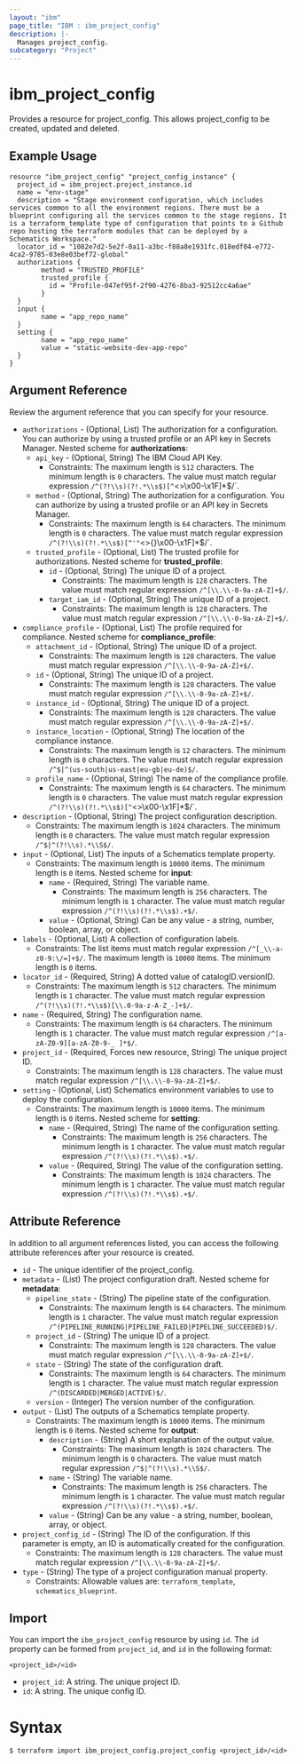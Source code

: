 ```yaml
---
layout: "ibm"
page_title: "IBM : ibm_project_config"
description: |-
  Manages project_config.
subcategory: "Project"
---
```


# ibm_project_config

Provides a resource for project_config. This allows project_config to be created, updated and deleted.

## Example Usage

```hcl
resource "ibm_project_config" "project_config_instance" {
  project_id = ibm_project.project_instance.id
  name = "env-stage"
  description = "Stage environment configuration, which includes services common to all the environment regions. There must be a blueprint configuring all the services common to the stage regions. It is a terraform_template type of configuration that points to a Github repo hosting the terraform modules that can be deployed by a Schematics Workspace."
  locator_id = "1082e7d2-5e2f-0a11-a3bc-f88a8e1931fc.018edf04-e772-4ca2-9785-03e8e03bef72-global"
  authorizations {
		method = "TRUSTED_PROFILE"
		trusted_profile {
		  id = "Profile-047ef95f-2f90-4276-8ba3-92512cc4a6ae"
		}
  }
  input {
		name = "app_repo_name"
  }
  setting {
		name = "app_repo_name"
		value = "static-website-dev-app-repo"
  }
}
```

## Argument Reference

Review the argument reference that you can specify for your resource.

* `authorizations` - (Optional, List) The authorization for a configuration. You can authorize by using a trusted profile or an API key in Secrets Manager.
Nested scheme for **authorizations**:
	* `api_key` - (Optional, String) The IBM Cloud API Key.
	  * Constraints: The maximum length is `512` characters. The minimum length is `0` characters. The value must match regular expression `/^(?!\\s)(?!.*\\s$)[^`<>\\x00-\\x1F]*$/`.
	* `method` - (Optional, String) The authorization for a configuration. You can authorize by using a trusted profile or an API key in Secrets Manager.
	  * Constraints: The maximum length is `64` characters. The minimum length is `0` characters. The value must match regular expression `/^(?!\\s)(?!.*\\s$)[^'"`<>{}\\x00-\\x1F]*$/`.
	* `trusted_profile` - (Optional, List) The trusted profile for authorizations.
	Nested scheme for **trusted_profile**:
		* `id` - (Optional, String) The unique ID of a project.
		  * Constraints: The maximum length is `128` characters. The value must match regular expression `/^[\\.\\-0-9a-zA-Z]+$/`.
		* `target_iam_id` - (Optional, String) The unique ID of a project.
		  * Constraints: The maximum length is `128` characters. The value must match regular expression `/^[\\.\\-0-9a-zA-Z]+$/`.
* `compliance_profile` - (Optional, List) The profile required for compliance.
Nested scheme for **compliance_profile**:
	* `attachment_id` - (Optional, String) The unique ID of a project.
	  * Constraints: The maximum length is `128` characters. The value must match regular expression `/^[\\.\\-0-9a-zA-Z]+$/`.
	* `id` - (Optional, String) The unique ID of a project.
	  * Constraints: The maximum length is `128` characters. The value must match regular expression `/^[\\.\\-0-9a-zA-Z]+$/`.
	* `instance_id` - (Optional, String) The unique ID of a project.
	  * Constraints: The maximum length is `128` characters. The value must match regular expression `/^[\\.\\-0-9a-zA-Z]+$/`.
	* `instance_location` - (Optional, String) The location of the compliance instance.
	  * Constraints: The maximum length is `12` characters. The minimum length is `0` characters. The value must match regular expression `/^$|^(us-south|us-east|eu-gb|eu-de)$/`.
	* `profile_name` - (Optional, String) The name of the compliance profile.
	  * Constraints: The maximum length is `64` characters. The minimum length is `0` characters. The value must match regular expression `/^(?!\\s)(?!.*\\s$)[^`<>\\x00-\\x1F]*$/`.
* `description` - (Optional, String) The project configuration description.
  * Constraints: The maximum length is `1024` characters. The minimum length is `0` characters. The value must match regular expression `/^$|^(?!\\s).*\\S$/`.
* `input` - (Optional, List) The inputs of a Schematics template property.
  * Constraints: The maximum length is `10000` items. The minimum length is `0` items.
Nested scheme for **input**:
	* `name` - (Required, String) The variable name.
	  * Constraints: The maximum length is `256` characters. The minimum length is `1` character. The value must match regular expression `/^(?!\\s)(?!.*\\s$).+$/`.
	* `value` - (Optional, String) Can be any value - a string, number, boolean, array, or object.
* `labels` - (Optional, List) A collection of configuration labels.
  * Constraints: The list items must match regular expression `/^[_\\-a-z0-9:\/=]+$/`. The maximum length is `10000` items. The minimum length is `0` items.
* `locator_id` - (Required, String) A dotted value of catalogID.versionID.
  * Constraints: The maximum length is `512` characters. The minimum length is `1` character. The value must match regular expression `/^(?!\\s)(?!.*\\s$)[\\.0-9a-z-A-Z_-]+$/`.
* `name` - (Required, String) The configuration name.
  * Constraints: The maximum length is `64` characters. The minimum length is `1` character. The value must match regular expression `/^[a-zA-Z0-9][a-zA-Z0-9-_ ]*$/`.
* `project_id` - (Required, Forces new resource, String) The unique project ID.
  * Constraints: The maximum length is `128` characters. The value must match regular expression `/^[\\.\\-0-9a-zA-Z]+$/`.
* `setting` - (Optional, List) Schematics environment variables to use to deploy the configuration.
  * Constraints: The maximum length is `10000` items. The minimum length is `0` items.
Nested scheme for **setting**:
	* `name` - (Required, String) The name of the configuration setting.
	  * Constraints: The maximum length is `256` characters. The minimum length is `1` character. The value must match regular expression `/^(?!\\s)(?!.*\\s$).+$/`.
	* `value` - (Required, String) The value of the configuration setting.
	  * Constraints: The maximum length is `1024` characters. The minimum length is `1` character. The value must match regular expression `/^(?!\\s)(?!.*\\s$).+$/`.

## Attribute Reference

In addition to all argument references listed, you can access the following attribute references after your resource is created.

* `id` - The unique identifier of the project_config.
* `metadata` - (List) The project configuration draft.
Nested scheme for **metadata**:
	* `pipeline_state` - (String) The pipeline state of the configuration.
	  * Constraints: The maximum length is `64` characters. The minimum length is `1` character. The value must match regular expression `/^(PIPELINE_RUNNING|PIPELINE_FAILED|PIPELINE_SUCCEEDED)$/`.
	* `project_id` - (String) The unique ID of a project.
	  * Constraints: The maximum length is `128` characters. The value must match regular expression `/^[\\.\\-0-9a-zA-Z]+$/`.
	* `state` - (String) The state of the configuration draft.
	  * Constraints: The maximum length is `64` characters. The minimum length is `1` character. The value must match regular expression `/^(DISCARDED|MERGED|ACTIVE)$/`.
	* `version` - (Integer) The version number of the configuration.
* `output` - (List) The outputs of a Schematics template property.
  * Constraints: The maximum length is `10000` items. The minimum length is `0` items.
Nested scheme for **output**:
	* `description` - (String) A short explanation of the output value.
	  * Constraints: The maximum length is `1024` characters. The minimum length is `0` characters. The value must match regular expression `/^$|^(?!\\s).*\\S$/`.
	* `name` - (String) The variable name.
	  * Constraints: The maximum length is `256` characters. The minimum length is `1` character. The value must match regular expression `/^(?!\\s)(?!.*\\s$).+$/`.
	* `value` - (String) Can be any value - a string, number, boolean, array, or object.
* `project_config_id` - (String) The ID of the configuration. If this parameter is empty, an ID is automatically created for the configuration.
  * Constraints: The maximum length is `128` characters. The value must match regular expression `/^[\\.\\-0-9a-zA-Z]+$/`.
* `type` - (String) The type of a project configuration manual property.
  * Constraints: Allowable values are: `terraform_template`, `schematics_blueprint`.


## Import

You can import the `ibm_project_config` resource by using `id`.
The `id` property can be formed from `project_id`, and `id` in the following format:

```
<project_id>/<id>
```
* `project_id`: A string. The unique project ID.
* `id`: A string. The unique config ID.

# Syntax
```
$ terraform import ibm_project_config.project_config <project_id>/<id>
```
